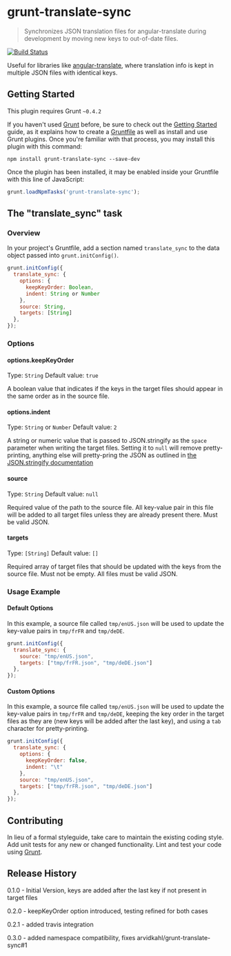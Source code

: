 # grunt-translate-sync

> Synchronizes JSON translation files for angular-translate during development by moving new keys to out-of-date files.

[![Build Status](https://travis-ci.org/arvidkahl/grunt-translate-sync.png?branch=master)](https://travis-ci.org/arvidkahl/grunt-translate-sync)

Useful for libraries like [angular-translate](https://github.com/PascalPrecht/angular-translate), where translation info is kept in multiple JSON files with identical keys.

## Getting Started
This plugin requires Grunt `~0.4.2`

If you haven't used [Grunt](http://gruntjs.com/) before, be sure to check out the [Getting Started](http://gruntjs.com/getting-started) guide, as it explains how to create a [Gruntfile](http://gruntjs.com/sample-gruntfile) as well as install and use Grunt plugins. Once you're familiar with that process, you may install this plugin with this command:

```shell
npm install grunt-translate-sync --save-dev
```

Once the plugin has been installed, it may be enabled inside your Gruntfile with this line of JavaScript:

```js
grunt.loadNpmTasks('grunt-translate-sync');
```

## The "translate_sync" task

### Overview
In your project's Gruntfile, add a section named `translate_sync` to the data object passed into `grunt.initConfig()`.

```js
grunt.initConfig({
  translate_sync: {
    options: {
      keepKeyOrder: Boolean,
      indent: String or Number
    },
    source: String,
    targets: [String]
  },
});
```

### Options

#### options.keepKeyOrder
Type: `String`
Default value: `true`

A boolean value that indicates if the keys in the target files should appear in the same order as in the source file.

#### options.indent
Type: `String` or `Number`
Default value: `2`

A string or numeric value that is passed to JSON.stringify as the `space` parameter when writing the target files. Setting it to `null` will remove pretty-printing, anything else will pretty-pring the JSON as outlined in [the JSON.stringify documentation](https://developer.mozilla.org/en-US/docs/Web/JavaScript/Reference/Global_Objects/JSON/stringify)

#### source
Type: `String`
Default value: `null`

Required value of the path to the source file. All key-value pair in this file will be added to all target files unless they are already present there. Must be valid JSON.

#### targets
Type: `[String]`
Default value: `[]`

Required array of target files that should be updated with the keys from the source file. Must not be empty. All files must be valid JSON.

### Usage Example

#### Default Options
In this example, a source file called `tmp/enUS.json` will be used to update the key-value pairs in `tmp/frFR` and `tmp/deDE`.

```js
grunt.initConfig({
  translate_sync: {
    source: "tmp/enUS.json",
    targets: ["tmp/frFR.json", "tmp/deDE.json"]
  },
});
```

#### Custom Options
In this example, a source file called `tmp/enUS.json` will be used to update the key-value pairs in `tmp/frFR` and `tmp/deDE`, keeping the key order in the target files as they are (new keys will be added after the last key), and using a `tab` character for pretty-printing.

```js
grunt.initConfig({
  translate_sync: {
    options: {
      keepKeyOrder: false,
      indent: "\t"
    },
    source: "tmp/enUS.json",
    targets: ["tmp/frFR.json", "tmp/deDE.json"]
  },
});
```


## Contributing
In lieu of a formal styleguide, take care to maintain the existing coding style. Add unit tests for any new or changed functionality. Lint and test your code using [Grunt](http://gruntjs.com/).

## Release History
0.1.0 - Initial Version, keys are added after the last key if not present in target files

0.2.0 - keepKeyOrder option introduced, testing refined for both cases

0.2.1 - added travis integration

0.3.0 - added namespace compatibility, fixes arvidkahl/grunt-translate-sync#1
